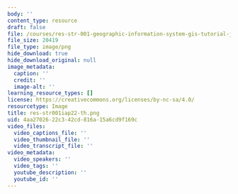 ```yaml
---
body: ''
content_type: resource
draft: false
file: /courses/res-str-001-geographic-information-system-gis-tutorial-january-iap-2022/res-str001iap22-th.png
file_size: 20419
file_type: image/png
hide_download: true
hide_download_original: null
image_metadata:
  caption: ''
  credit: ''
  image-alt: ''
learning_resource_types: []
license: https://creativecommons.org/licenses/by-nc-sa/4.0/
resourcetype: Image
title: res-str001iap22-th.png
uid: 4aa27026-22c3-42cd-816a-15a6cd9f169c
video_files:
  video_captions_file: ''
  video_thumbnail_file: ''
  video_transcript_file: ''
video_metadata:
  video_speakers: ''
  video_tags: ''
  youtube_description: ''
  youtube_id: ''
---
```

